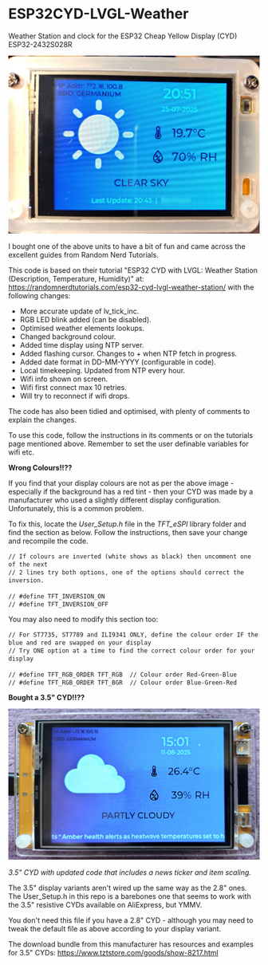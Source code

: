 # ESP32CYD-LVGL-Weather
Weather Station and clock for the ESP32 Cheap Yellow Display (CYD) ESP32-2432S028R

![Image](esp32-weather.jpg)

I bought one of the above units to have a bit of fun and came across the excellent guides from Random Nerd Tutorials.

This code is based on their tutorial "ESP32 CYD with LVGL: Weather Station (Description, Temperature, Humidity)" at: https://randomnerdtutorials.com/esp32-cyd-lvgl-weather-station/ with the following changes:

* More accurate update of lv_tick_inc.
* RGB LED blink added (can be disabled).
* Optimised weather elements lookups.
* Changed background colour.
* Added time display using NTP server.
* Added flashing cursor. Changes to + when NTP fetch in progress.
* Added date format in DD-MM-YYYY (configurable in code).
* Local timekeeping. Updated from NTP every hour.
* Wifi info shown on screen.
* Wifi first connect max 10 retries.
* Will try to reconnect if wifi drops.

The code has also been tidied and optimised, with plenty of comments to explain the changes.

To use this code, follow the instructions in its comments or on the tutorials page mentioned above. Remember to set the user definable variables for wifi etc.

**Wrong Colours!!??**

If you find that your display colours are not as per the above image - especially if the background has a red tint - then your CYD was made by a manufacturer 
who used a slightly different display configuration. Unfortunately, this is a common problem. 

To fix this, locate the *User_Setup.h* file in the *TFT_eSPI* library folder and find the section as below. Follow the instructions, then save your change and recompile the code.

    // If colours are inverted (white shows as black) then uncomment one of the next
    // 2 lines try both options, one of the options should correct the inversion.

    // #define TFT_INVERSION_ON
    // #define TFT_INVERSION_OFF

You may also need to modify this section too:

    // For ST7735, ST7789 and ILI9341 ONLY, define the colour order IF the blue and red are swapped on your display  
    // Try ONE option at a time to find the correct colour order for your display

    // #define TFT_RGB_ORDER TFT_RGB  // Colour order Red-Green-Blue
    // #define TFT_RGB_ORDER TFT_BGR  // Colour order Blue-Green-Red


**Bought a 3.5" CYD!!??**

![Image](CYD3-5b-sm.jpg)

*3.5" CYD with updated code that includes a news ticker and item scaling.*

The 3.5" display variants aren't wired up the same way as the 2.8" ones. The User_Setup.h in this repo is a barebones one that seems to work with the 3.5" resistive CYDs available on AliExpress, but YMMV.

You don't need this file if you have a 2.8" CYD - although you may need to tweak the default file as above according to your display variant.

The download bundle from this manufacturer has resources and examples for 3.5" CYDs: https://www.tztstore.com/goods/show-8217.html
